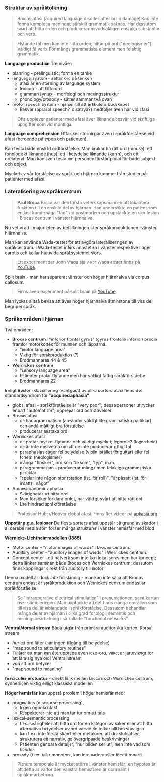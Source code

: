 ### Struktur av språktolkning
> Brocas afasi (acquired language disorter after brain damage)
> Kan inte forma kompletta meningar, särskilt grammatik saknas. Har dessutom svårt att hitta orden och producerar huvudsakligen enstaka substantiv och verb.

> Flytande tal men kan inte hitta orden; hittar på ord ("neologismer"). Väldigt få verb. För många grammatiska element men felaktig grammatik.

**Language production**
Tre nivåer:
- planning - prelinguistic; forma en tanke
- language system - sätter ord på tanken
	- afasi är en störning av language system
	- lexicon - att hitta ord
	- grammar/syntax - morfologi och meningsstruktur
	- phonology/prosody - sätter samman två ovan
- motor speech system - hjälper till att artikulera budskapet
	- Besvär (apraxol speech?, disatrya?) medföljer även här vid afasi

> Ofta upplever patienter med afasi även liknande besvär vid skriftliga uppgifter som vid muntliga.

**Language comprehension**
Ofta sker störningar även i språkförståelse vid afasi (beroende på typen och patienten).

Kan testa både enskild ordförståelse. Man brukar ha rätt ord (mouse), ett fonologiskt liknande (hus), ett i betydelse liknande (kanin), och ett orelaterat. Man kan även testa om personen förstår plural för både subjekt och objekt.

Mycket av vår förståelse av språk och hjärnan kommer från studier på patienter med afasi.

### Lateralisering av språkcentrum
> **Paul Broca**
> Broca var den första vetenskapsmannen att lokalisera funktion till en enskild del av hjärnan. Han undersökte en patient som endast kunde säga "tan" vid postmortem och upptäckte en stor lesion i Brocas centrum i vänster hjärnhalva.

Nu vet vi att i majoriteten av befolkningen sker språkproduktionen i vänster hjärnhalva.

Man kan använda Wada-testet för att avgöra lateraliseringen av språkcentrum. I Wada-testet införs anastetika i vänster respektive höger carotis och kollar huruvida språksystemet störs.

> Ett experiment där John Wada själv kör Wada-testet finns på [YouTube](https://www.youtube.com/watch?v=SBKc_ncPzOo&pp=ygUJd2FkYSB0ZXN0).

Split brain - man har separerat vänster och höger hjärnhalva via corpus callosum.

> Finns även experiment på split brain på [YouTube](https://youtube.com/watch?v=aCv4K5aStdU).

Man lyckas alltså bevisa att även höger hjärnhalva åtminstone till viss del begriper språk.
### Språkområden i hjärnan
Två områden:
- **Brocas centrum** i "inferior frontal gyrus" (gyrus frontalis inferior) precis framför motorkortex för munnen och läpparna.
	- "motor language area"
	- Viktig för språkproduktion (?)
	- Brodmannarea 44 & 45
- **Wernickes centrum**
	- "sensory language area"
	- Patienter pratar flytande men har väldigt fattig språkförståelse
	- Brodmannarea 22


Enligt Boston-klassifiering (vanligast) av olika sorters afasi finns det standardsyndrom för **"acquired aphasia"**:
- global afasi - språkförståelse är "very poor"; dessa personer uttrycker enbart "automatism"; upprepar ord och stavelser
- Brocas afasi
	- de har agrammatism (använder väldigt lite grammatiska partiklar) och ändå måttligt bra förståelse
	- producerar enstaka ord
- Wernickes afasi
	- de pratar mycket flytande och väldigt mycket; logoroic? (logorrheic)
	- de är inte medvetna om att de inte producerar giltigt tal
	- paraphasias säger fel betydelse (violin istället för guitar) eller fel fonem (neologismer)
	- många "floskler", ord som "liksom", "typ", m.m.
	- paragrammatism - producerar många men felaktiga grammatiska partiklar
	- "spelar inte någon stor rotation (ist. för roll)", "är påsatt (ist. för insatt) i något"
- Amnesic/anomic aphasia
	- Svårigheter att hitta ord
	- Man försöker förklara ordet, har väldigt svårt att hitta rätt ord
	- Lite hindrad språkförståelse

> Professor Huber/Hoover global afasi. Finns fler videor på [aphasia.org](https://www.aphasia.org/stories/different-types-aphasia/).

**Uppstår p.g.a. lesioner**
De flesta sorters afasi uppstår på grund av skador i a. cerebri media som förser många strukturer i vänster hemisfär med blod

**Wernicke-Lichtheimmodellen (1885)**
- Motor center - "motor images of words" i Brocas centrum.
- Auditory center - "auditory images of words" i Wernickes centrum.
- Concept center - ett nätverk som inte kan lokaliseras men har koncept; detta länkar samman både Brocas och Wernickes centrum; dessutom finns kopplingar direkt från auditory till motor

Denna modell är dock *inte* fullständig - man kan inte säga att Brocas centrum endast är språkproduktion och Wernickes centrum endast är språkförståelse

> Se "intraoperative electrical stimulation" i presentationen, samt kartan över stimuleringen. Man upptäckte att det finns många områden som till viss del är inblandade i språkförståelse. Dessutom behandlar många delar av hjärnan i olika grad fonologi, semantik och meningsbearbetning i så kallade "functional networks".

**Ventral/dorsal stream**
Båda utgår från primära auditoriska kortex.
Dorsal stream
- *hur* ett ord låter (har ingen tillgång till betydelse)
- "map sound to articulatory routines"
- Tillåter att man kan återupprepa även icke-ord, vilket är jätteviktigt för att lära sig nya ord!
Ventral stream
- *vad* ett ord betyder
- "map sound to meaning"

**fasciculus arctuatus** - direkt länk mellan Brocas och Wernickes centrum, synnerligen viktig enligt klassiska modellen

**Höger hemisfär**
Kan uppstå problem i höger hemisfär med:
- pragmatics (discourse processing),
	- Ingen ögonkontakt
	- Respekterar inte att man tar tur om att tala
- lexical-semantic processing
	- t.ex. svårigheter att hitta ord för en kategori av saker eller att hitta alternativa betydelser av ord varvid de tolkar allt bokstavligen
	- kan t.ex. inte förstå skämt eller metaforer, att dra slutsatser, strukturera ett narrativ, ge övergripande beskrivningar
	- Patienten ger bara detaljer, "hur bilden ser ut", men inte vad som *händer*.
- prosody (t.ex. talar monotont, kan inte variera eller förstå tonart)

> Planum temporale är mycket större i vänster hemisfär; en hypotes är att detta är varför den vänstra hemisfären är dominant i språkbearbetning.